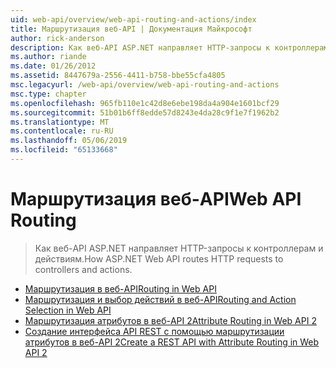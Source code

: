 ```yaml
---
uid: web-api/overview/web-api-routing-and-actions/index
title: Маршрутизация веб-API | Документация Майкрософт
author: rick-anderson
description: Как веб-API ASP.NET направляет HTTP-запросы к контроллерам и действиям.
ms.author: riande
ms.date: 01/26/2012
ms.assetid: 8447679a-2556-4411-b758-bbe55cfa4805
msc.legacyurl: /web-api/overview/web-api-routing-and-actions
msc.type: chapter
ms.openlocfilehash: 965fb110e1c42d8e6ebe198da4a904e1601bcf29
ms.sourcegitcommit: 51b01b6ff8edde57d8243e4da28c9f1e7f1962b2
ms.translationtype: MT
ms.contentlocale: ru-RU
ms.lasthandoff: 05/06/2019
ms.locfileid: "65133668"
---
```

# <a name="web-api-routing"></a><span data-ttu-id="0752a-103">Маршрутизация веб-API</span><span class="sxs-lookup"><span data-stu-id="0752a-103">Web API Routing</span></span>

> <span data-ttu-id="0752a-104">Как веб-API ASP.NET направляет HTTP-запросы к контроллерам и действиям.</span><span class="sxs-lookup"><span data-stu-id="0752a-104">How ASP.NET Web API routes HTTP requests to controllers and actions.</span></span>

- [<span data-ttu-id="0752a-105">Маршрутизация в веб-API</span><span class="sxs-lookup"><span data-stu-id="0752a-105">Routing in Web API</span></span>](routing-in-aspnet-web-api.md)
- [<span data-ttu-id="0752a-106">Маршрутизация и выбор действий в веб-API</span><span class="sxs-lookup"><span data-stu-id="0752a-106">Routing and Action Selection in Web API</span></span>](routing-and-action-selection.md)
- [<span data-ttu-id="0752a-107">Маршрутизация атрибутов в веб-API 2</span><span class="sxs-lookup"><span data-stu-id="0752a-107">Attribute Routing in Web API 2</span></span>](attribute-routing-in-web-api-2.md)
- [<span data-ttu-id="0752a-108">Создание интерфейса API REST с помощью маршрутизации атрибутов в веб-API 2</span><span class="sxs-lookup"><span data-stu-id="0752a-108">Create a REST API with Attribute Routing in Web API 2</span></span>](create-a-rest-api-with-attribute-routing.md)
